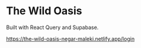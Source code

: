# The Wild Oasis

Built with React Query and Supabase.

https://the-wild-oasis-negar-maleki.netlify.app/login

